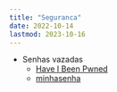 ```yaml
---
title: "Seguranca"
date: 2022-10-14
lastmod: 2023-10-16
---
```

- Senhas vazadas
    - [Have I Been Pwned](https://haveibeenpwned.com/)
    - [minhasenha](https://minhasenha.com/)

